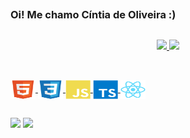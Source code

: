 ##
### Oi! Me chamo Cíntia de Oliveira :)

##
  <div align="center">
    <a href="https://github.com/cintia89">
    <img height="180em" src="https://github-readme-stats.vercel.app/api?username=cintia89&show_icons=true&theme=dracula&include_all_commits=true&count_private=true"/>
    <img height="180em" src="https://github-readme-stats.vercel.app/api/top-langs/?username=cintia89&layout=compact&langs_count=7&theme=dracula"/>
  </div>

  ##
  <div style="display: inline_block"><br>
    <img align="center" alt="cintia-HTML" height="30" width="40" src="https://raw.githubusercontent.com/devicons/devicon/master/icons/html5/html5-original.svg">
    <img align="center" alt="cintia-CSS" height="30" width="40" src="https://raw.githubusercontent.com/devicons/devicon/master/icons/css3/css3-original.svg">
    <img align="center" alt="cintia-Js" height="30" width="40" src="https://raw.githubusercontent.com/devicons/devicon/master/icons/javascript/javascript-plain.svg">
    <img align="center" alt="cintia-Ts" height="30" width="40" src="https://raw.githubusercontent.com/devicons/devicon/master/icons/typescript/typescript-plain.svg">
    <img align="center" alt="cintia-React" height="30" width="40" src="https://raw.githubusercontent.com/devicons/devicon/master/icons/react/react-original.svg">
  </div>

  ##
  <a href = "mailto:cintia.silvadeooliveira@gmail.com"><img src="https://img.shields.io/badge/-Gmail-%23333?style=for-the-badge&logo=gmail&logoColor=white" target="_blank"></a>
  <a href="https://www.linkedin.com/in/cintia-de-oliveira-dev" target="_blank"><img src="https://img.shields.io/badge/-LinkedIn-%230077B5?style=for-the-badge&logo=linkedin&logoColor=white" target="_blank"></a> 
